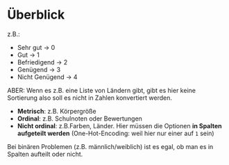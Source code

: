# Überblick
z.B.:
- Sehr gut → 0
- Gut → 1
- Befriedigend → 2
- Genügend → 3
- Nicht Genügend → 4

ABER: Wenn es z.B. eine Liste von Ländern gibt, gibt es hier keine Sortierung also soll es nicht in Zahlen konvertiert werden.

- **Metrisch**: z.B. Körpergröße
- **Ordinal**: z.B. Schulnoten oder Bewertungen
- **Nicht ordinal**: z.B.Farben, Länder. Hier müssen die Optionen **in Spalten aufgeteilt werden** (One-Hot-Encoding: weil hier nur einer auf `1` sein)

Bei binären Problemen (z.B. männlich/weiblich) ist es egal, ob man es in Spalten aufteilt oder nicht.